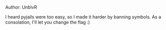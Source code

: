 Author: UnblvR

I heard pyjails were too easy, so I made it harder by banning symbols. As a consolation, I'll let you change the flag :)
